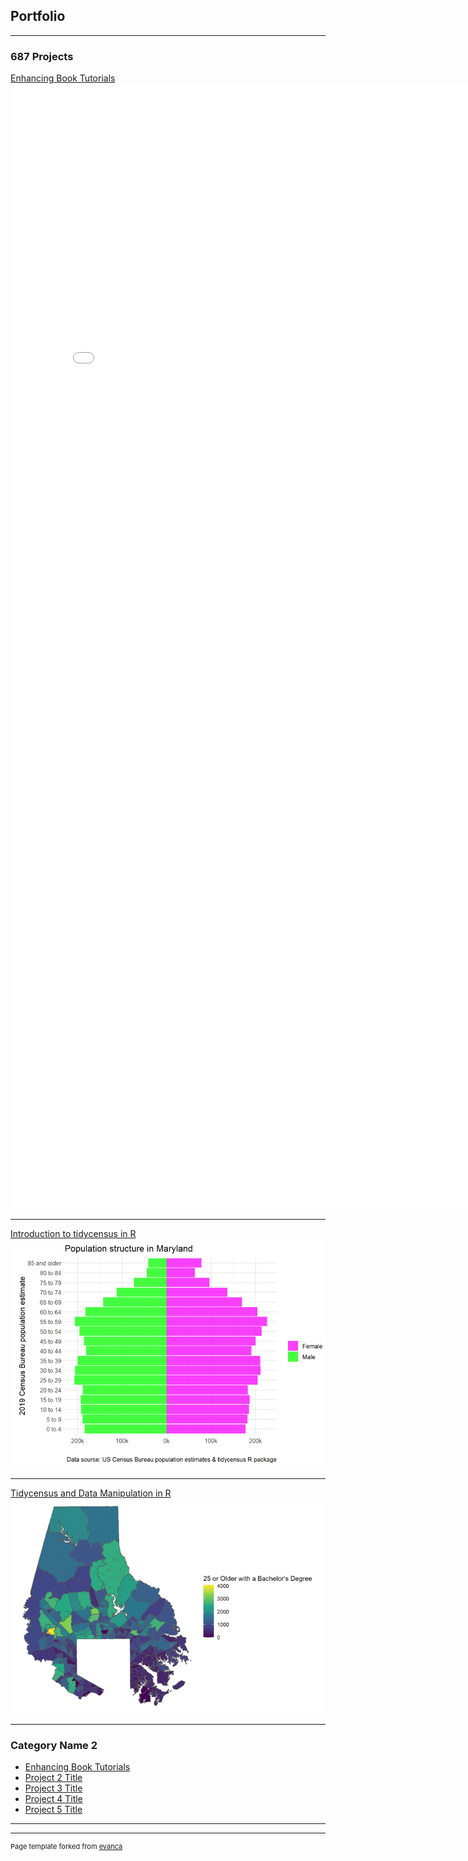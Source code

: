 ## Portfolio

---

### 687 Projects 

[Enhancing Book Tutorials](/lab1/project_lab1_desc.md)
<embed src="lab1/Lab1_fairfieldpeak.pdf?" width="800px" height="1800px" />

---
[Introduction to tidycensus in R](/lab2/lab2_fairfieldpeak.pdf)
<img src="lab2/md_pyramid.png?raw=true"/>

---
[Tidycensus and Data Manipulation in R](/lab3/lab3_5-7_fairfieldpeak.pdf)
<img src="lab3/balt_county_bachelors.png?raw=true"/>

---

### Category Name 2

- [Enhancing Book Tutorials](/lab1/project_lab1_desc.md)
- [Project 2 Title](/lab2/lab2_fairfieldpeak.pdf)
- [Project 3 Title](/lab3/lab3_5-7_fairfieldpeak.pdf)
- [Project 4 Title](http://example.com/)
- [Project 5 Title](http://example.com/)

---




---
<p style="font-size:11px">Page template forked from <a href="https://github.com/evanca/quick-portfolio">evanca</a></p>
<!-- Remove above link if you don't want to attibute -->
